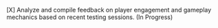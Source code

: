 [X] Analyze and compile feedback on player engagement and gameplay mechanics based on recent testing sessions. (In Progress)